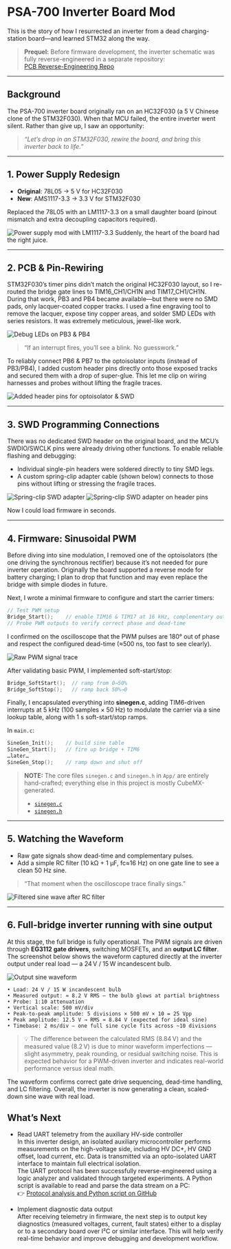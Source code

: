 # PSA-700 Inverter Board Mod

This is the story of how I resurrected an inverter from a dead charging-station board—and learned STM32 along the way.

> **Prequel:** Before firmware development, the inverter schematic was fully reverse-engineered in a separate repository:  
> [PCB Reverse-Engineering Repo](https://github.com/alysenko4317/pcb-re/tree/main/ups_XO%20PSA-700)

---

## Background

The PSA-700 inverter board originally ran on an HC32F030 (a 5 V Chinese clone of the STM32F030). When that MCU failed, the entire inverter went silent. Rather than give up, I saw an opportunity:

> _“Let’s drop in an STM32F030, rewire the board, and bring this inverter back to life.”_

---

## 1. Power Supply Redesign

- **Original**: 78L05 → 5 V for HC32F030  
- **New**: AMS1117-3.3 → 3.3 V for STM32F030  

Replaced the 78L05 with an LM1117-3.3 on a small daughter board (pinout mismatch and extra decoupling capacitors required).

![Power supply mod with LM1117-3.3](images/3.3v_ps.png) Suddenly, the heart of the board had the right juice.

---

## 2. PCB & Pin-Rewiring

STM32F030’s timer pins didn’t match the original HC32F030 layout, so I re-routed the bridge gate lines to TIM16_CH1/CH1N and TIM17_CH1/CH1N. During that work, PB3 and PB4 became available—but there were no SMD pads, only lacquer-coated copper tracks. I used a fine engraving tool to remove the lacquer, expose tiny copper areas, and solder SMD LEDs with series resistors. It was extremely meticulous, jewel-like work.

![Debug LEDs on PB3 & PB4](images/debug_leds.png)

> “If an interrupt fires, you’ll see a blink. No guesswork.”
  
To reliably connect PB6 & PB7 to the optoisolator inputs (instead of PB3/PB4), I added custom header pins directly onto those exposed tracks and secured them with a drop of super-glue. This let me clip on wiring harnesses and probes without lifting the fragile traces.

![Added header pins for optoisolator & SWD](images/added_pins.png)

---

## 3. SWD Programming Connections

There was no dedicated SWD header on the original board, and the MCU’s SWDIO/SWCLK pins were already driving other functions. To enable reliable flashing and debugging:

- Individual single-pin headers were soldered directly to tiny SMD legs.  
- A custom spring-clip adapter cable (shown below) connects to those pins without lifting or stressing the fragile traces.

![Spring-clip SWD adapter](images/swd_clip_adapter.jpg) 
![Spring-clip SWD adapter on header pins](images/swd_clip_connect.jpg)  

Now I could load firmware in seconds.

---

## 4. Firmware: Sinusoidal PWM

Before diving into sine modulation, I removed one of the optoisolators (the one driving the synchronous rectifier) because it’s not needed for pure inverter operation. Originally the board supported a reverse mode for battery charging; I plan to drop that function and may even replace the bridge with simple diodes in future.

Next, I wrote a minimal firmware to configure and start the carrier timers:

```c
// Test PWM setup
Bridge_Start();    // enable TIM16 & TIM17 at 16 kHz, complementary outputs, dead-time
// Probe PWM outputs to verify correct phase and dead-time
```

I confirmed on the oscilloscope that the PWM pulses are 180° out of phase and respect the configured dead-time (≈500 ns, too fast to see clearly).

![Raw PWM signal trace](images/pwm_signal.jpg)

After validating basic PWM, I implemented soft-start/stop:

```c
Bridge_SoftStart();  // ramp from 0→50%
Bridge_SoftStop();   // ramp back 50%→0
```

Finally, I encapsulated everything into **sinegen.c**, adding TIM6-driven interrupts at 5 kHz (100 samples × 50 Hz) to modulate the carrier via a sine lookup table, along with 1 s soft-start/stop ramps.

In `main.c`:

```c
SineGen_Init();    // build sine table
SineGen_Start();   // fire up bridge + TIM6
…later…
SineGen_Stop();    // ramp down and shut off
```

> **NOTE:** The core files `sinegen.c` and `sinegen.h` in `App/` are entirely hand-crafted; everything else in this project is mostly CubeMX-generated.  
> - [`sinegen.c`](https://github.com/alysenko4317/STM32-Inverter/blob/main/Inverter_F030_PSA/App/sinegen.c)  
> - [`sinegen.h`](https://github.com/alysenko4317/STM32-Inverter/blob/main/Inverter_F030_PSA/App/sinegen.h)

---

## 5. Watching the Waveform

- Raw gate signals show dead-time and complementary pulses.
- Add a simple RC filter (10 kΩ + 1 µF, fc≈16 Hz) on one gate line to see a clean 50 Hz sine.

> “That moment when the oscilloscope trace finally sings.”

![Filtered sine wave after RC filter](images/sine_rc.png)

---

## 6. Full-bridge inverter running with sine output

At this stage, the full bridge is fully operational. The PWM signals are driven through **EG3112 gate drivers**, switching MOSFETs, and an **output LC filter**. The screenshot below shows the waveform captured directly at the inverter output under real load — a 24 V / 15 W incandescent bulb.

![Output sine waveform](images/sine_out_ac.png)

```text
• Load: 24 V / 15 W incandescent bulb
• Measured output: ≈ 8.2 V RMS — the bulb glows at partial brightness
• Probe: 1:10 attenuation
• Vertical scale: 500 mV/div
• Peak-to-peak amplitude: 5 divisions × 500 mV × 10 = 25 Vpp
• Peak amplitude: 12.5 V → RMS ≈ 8.84 V (expected for ideal sine)
• Timebase: 2 ms/div — one full sine cycle fits across ~10 divisions
```

> 💡 The difference between the calculated RMS (8.84 V) and the measured value (8.2 V) is due to minor waveform imperfections — slight asymmetry, peak rounding, or residual switching noise. This is expected behavior for a PWM-driven inverter and indicates real-world performance versus ideal math.

The waveform confirms correct gate drive sequencing, dead-time handling, and LC filtering. Overall, the inverter is now generating a clean, scaled-down sine wave with real load.

## What’s Next

- Read UART telemetry from the auxiliary HV-side controller  
  In this inverter design, an isolated auxiliary microcontroller performs measurements on the high-voltage side, including HV DC+, HV GND offset, load current, etc. Data is transmitted via an opto-isolated UART interface to maintain full electrical isolation.  
  The UART protocol has been successfully reverse-engineered using a logic analyzer and validated through targeted experiments. A Python script is available to read and parse the data stream on a PC:  
  👉 [Protocol analysis and Python script on GitHub](https://github.com/alysenko4317/pcb-re/tree/main/ups_XO%20PSA-700/soft)

- Implement diagnostic data output  
  After receiving telemetry in firmware, the next step is to output key diagnostics (measured voltages, current, fault states) either to a display or to a secondary board over I²C or similar interface. This will help verify real-time behavior and improve debugging and development workflow.

